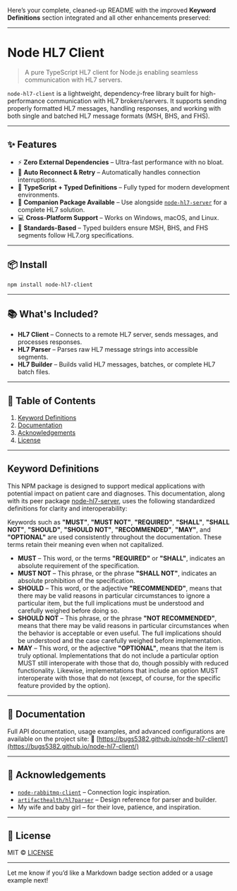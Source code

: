 Here’s your complete, cleaned-up README with the improved **Keyword Definitions** section integrated and all other enhancements preserved:

---

# Node HL7 Client

> A pure TypeScript HL7 client for Node.js enabling seamless communication with HL7 servers.

`node-hl7-client` is a lightweight, dependency-free library built for high-performance communication with HL7 brokers/servers. It supports sending properly formatted HL7 messages, handling responses, and working with both single and batched HL7 message formats (MSH, BHS, and FHS).

---

## ✨ Features

* ⚡ **Zero External Dependencies** – Ultra-fast performance with no bloat.
* 🔁 **Auto Reconnect & Retry** – Automatically handles connection interruptions.
* 🧠 **TypeScript + Typed Definitions** – Fully typed for modern development environments.
* 🤝 **Companion Package Available** – Use alongside [`node-hl7-server`](https://www.npmjs.com/package/node-hl7-server) for a complete HL7 solution.
* 💻 **Cross-Platform Support** – Works on Windows, macOS, and Linux.
* 🧭 **Standards-Based** – Typed builders ensure MSH, BHS, and FHS segments follow HL7.org specifications.

---

## 📦 Install

```bash
npm install node-hl7-client
```

---

## 📚 What's Included?

* **HL7 Client** – Connects to a remote HL7 server, sends messages, and processes responses.
* **HL7 Parser** – Parses raw HL7 message strings into accessible segments.
* **HL7 Builder** – Builds valid HL7 messages, batches, or complete HL7 batch files.

---

## 🧾 Table of Contents

1. [Keyword Definitions](#keyword-definitions)
2. [Documentation](#documentation)
3. [Acknowledgements](#acknowledgements)
4. [License](#license)

---

## Keyword Definitions

This NPM package is designed to support medical applications with potential impact on patient care and diagnoses. This documentation, along with its peer package [node-hl7-server](https://www.npmjs.com/package/node-hl7-server), uses the following standardized definitions for clarity and interoperability:

Keywords such as **"MUST"**, **"MUST NOT"**, **"REQUIRED"**, **"SHALL"**, **"SHALL NOT"**, **"SHOULD"**, **"SHOULD NOT"**, **"RECOMMENDED"**, **"MAY"**, and **"OPTIONAL"** are used consistently throughout the documentation. These terms retain their meaning even when not capitalized.

* **MUST** – This word, or the terms **"REQUIRED"** or **"SHALL"**, indicates an absolute requirement of the specification.
* **MUST NOT** – This phrase, or the phrase **"SHALL NOT"**, indicates an absolute prohibition of the specification.
* **SHOULD** – This word, or the adjective **"RECOMMENDED"**, means that there may be valid reasons in particular circumstances to ignore a particular item, but the full implications must be understood and carefully weighed before doing so.
* **SHOULD NOT** – This phrase, or the phrase **"NOT RECOMMENDED"**, means that there may be valid reasons in particular circumstances when the behavior is acceptable or even useful. The full implications should be understood and the case carefully weighed before implementation.
* **MAY** – This word, or the adjective **"OPTIONAL"**, means that the item is truly optional. Implementations that do not include a particular option MUST still interoperate with those that do, though possibly with reduced functionality. Likewise, implementations that include an option MUST interoperate with those that do not (except, of course, for the specific feature provided by the option).

---

## 📖 Documentation

Full API documentation, usage examples, and advanced configurations are available on the project site:
🔗 [https://bugs5382.github.io/node-hl7-client/](https://bugs5382.github.io/node-hl7-client/)

---

## 🙏 Acknowledgements

* [`node-rabbitmq-client`](https://github.com/cody-greene/node-rabbitmq-client) – Connection logic inspiration.
* [`artifacthealth/hl7parser`](https://github.com/artifacthealth/hl7parser) – Design reference for parser and builder.
* My wife and baby girl – for their love, patience, and inspiration.

---

## 📄 License

MIT © [LICENSE](LICENSE)

---

Let me know if you’d like a Markdown badge section added or a usage example next!
